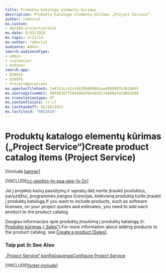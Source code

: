 ```yaml
---
title: Produktų katalogo elementų kūrimas
description: Produktų katalogo elementų kūrimas „Project Service“
author: ruhercul
ms.custom:
- dyn365-projectservice
ms.date: 8/03/2018
ms.topic: article
ms.author: ruhercul
audience: Admin
search.audienceType:
- admin
- customizer
- enduser
search.app:
- D365CE
- D365PS
- ProjectOperations
ms.openlocfilehash: 7a0722cc41c53635b689681aad889407b361b04f
ms.sourcegitcommit: 40f68387f594180af64a5e5c748b6efa188bd300
ms.translationtype: HT
ms.contentlocale: lt-LT
ms.lasthandoff: 05/10/2021
ms.locfileid: "6012416"
---
```

# <a name="create-product-catalog-items-project-service"></a><span data-ttu-id="5bc97-103">Produktų katalogo elementų kūrimas („Project Service“)</span><span class="sxs-lookup"><span data-stu-id="5bc97-103">Create product catalog items (Project Service)</span></span>

[!include [banner](../includes/psa-now-project-operations.md)]

[!INCLUDE[cc-applies-to-psa-app-1x-2x](../includes/cc-applies-to-psa-app-1x-2x.md)]

<span data-ttu-id="5bc97-104">Jei į projekto kainų pasiūlymų ir sąmatų dalį norite įtraukti produktus, pavyzdžiui, programinės įrangos licencijas, kiekvieną produktą turite įtraukti į produktų katalogą.</span><span class="sxs-lookup"><span data-stu-id="5bc97-104">If you want to include products, such as software licenses, on your project quotes and estimates, you need to add each product to the product catalog.</span></span>  
  
 <span data-ttu-id="5bc97-105">Daugiau informacijos apie produktų įtraukimą į produktų katalogą žr. [Produkto kūrimas („Sales“)](/dynamics365/sales-enterprise/create-product-sales).</span><span class="sxs-lookup"><span data-stu-id="5bc97-105">For more information about adding products to the product catalog, see [Create a product (Sales)](/dynamics365/sales-enterprise/create-product-sales).</span></span>  
  
### <a name="see-also"></a><span data-ttu-id="5bc97-106">Taip pat žr.</span><span class="sxs-lookup"><span data-stu-id="5bc97-106">See Also</span></span>  
 [<span data-ttu-id="5bc97-107">„Project Service“ konfigūravimas</span><span class="sxs-lookup"><span data-stu-id="5bc97-107">Configure Project Service</span></span>](../psa/configure.md)


[!INCLUDE[footer-include](../includes/footer-banner.md)]